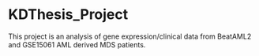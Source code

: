 # KDThesis_Project

This project is an analysis of gene expression/clinical data from BeatAML2 and GSE15061 AML derived MDS patients.
